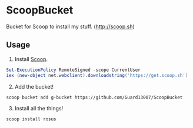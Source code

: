 # ScoopBucket
Bucket for Scoop to install my stuff. (http://scoop.sh)

## Usage

1. Install [Scoop](http://scoop.sh/).
```powershell
Set-ExecutionPolicy RemoteSigned -scope CurrentUser
iex (new-object net.webclient).downloadstring('https://get.scoop.sh')
```

2. Add the bucket!
```
scoop bucket add g-bucket https://github.com/Guard13007/ScoopBucket
```

3. Install all the things!
```
scoop install rosus
```
